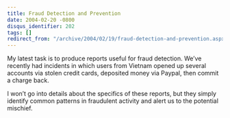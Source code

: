```yaml
---
title: Fraud Detection and Prevention
date: 2004-02-20 -0800
disqus_identifier: 202
tags: []
redirect_from: "/archive/2004/02/19/fraud-detection-and-prevention.aspx/"
---
```


My latest task is to produce reports useful for fraud detection. We’ve
recently had incidents in which users from Vietnam opened up several
accounts via stolen credit cards, deposited money via Paypal, then
commit a charge back.

I won’t go into details about the specifics of these reports, but they
simply identify common patterns in fraudulent activity and alert us to
the potential mischief.

